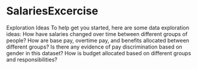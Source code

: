 # SalariesExcercise
Exploration Ideas
To help get you started, here are some data exploration ideas:
  How have salaries changed over time between different groups of people?
  How are base pay, overtime pay, and benefits allocated between different groups?
  Is there any evidence of pay discrimination based on gender in this dataset?
  How is budget allocated based on different groups and responsibilities?
